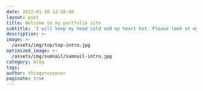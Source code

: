 ```yaml
---
date: 2022-01-20 12:26:40
layout: post
title: Welcome to my portfolio site
subtitle: 'I will keep my head cold and my heart hot. Please look at my work.'
description: >-
image: >-
  /assets/img/top/top-intro.jpg
optimized_image: >-
  /assets/img/sumnail/sumnail-intro.jpg
category: blog
tags:
author: thiagorossener
paginate: true
---
```





